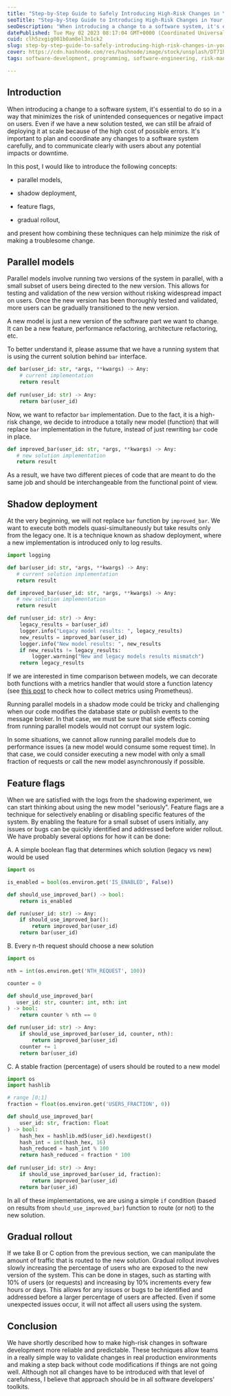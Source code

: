 ```yaml
---
title: "Step-by-Step Guide to Safely Introducing High-Risk Changes in Your Software System"
seoTitle: "Step-by-Step Guide to Introducing High-Risk Changes in Your Software"
seoDescription: "When introducing a change to a software system, it's essential to do so in a way that minimizes the risk of unintended consequences"
datePublished: Tue May 02 2023 08:17:04 GMT+0000 (Coordinated Universal Time)
cuid: clh5zxgig001b0am8el3n1ck2
slug: step-by-step-guide-to-safely-introducing-high-risk-changes-in-your-software-system
cover: https://cdn.hashnode.com/res/hashnode/image/stock/unsplash/DT71hAJoIJM/upload/b3fdbc2a7290e508826624e9b7ed39bb.jpeg
tags: software-development, programming, software-engineering, risk-management

---
```


## Introduction

When introducing a change to a software system, it's essential to do so in a way that minimizes the risk of unintended consequences or negative impact on users. Even if we have a new solution tested, we can still be afraid of deploying it at scale because of the high cost of possible errors. It's important to plan and coordinate any changes to a software system carefully, and to communicate clearly with users about any potential impacts or downtime.

In this post, I would like to introduce the following concepts:

* parallel models,
    
* shadow deployment,
    
* feature flags,
    
* gradual rollout,
    

and present how combining these techniques can help minimize the risk of making a troublesome change.

## Parallel models

Parallel models involve running two versions of the system in parallel, with a small subset of users being directed to the new version. This allows for testing and validation of the new version without risking widespread impact on users. Once the new version has been thoroughly tested and validated, more users can be gradually transitioned to the new version.

A new model is just a new version of the software part we want to change. It can be a new feature, performance refactoring, architecture refactoring, etc.

To better understand it, please assume that we have a running system that is using the current solution behind `bar` interface.

```python
def bar(user_id: str, *args, **kwargs) -> Any:
    # current implementation
    return result
          
def run(user_id: str) -> Any:
    return bar(user_id)
```

Now, we want to refactor `bar` implementation. Due to the fact, it is a high-risk change, we decide to introduce a totally new model (function) that will replace `bar` implementation in the future, instead of just rewriting `bar` code in place.

```python
def improved_bar(user_id: str, *args, **kwargs) -> Any:
   # new solution implementation
   return result
```

As a result, we have two different pieces of code that are meant to do the same job and should be interchangeable from the functional point of view.

## Shadow deployment

At the very beginning, we will not replace `bar` function by `improved_bar`. We want to execute both models quasi-simultaneously but take results only from the legacy one. It is a technique known as shadow deployment, where a new implementation is introduced only to log results.

```python
import logging

def bar(user_id: str, *args, **kwargs) -> Any:
   # current solution implementation
   return result

def improved_bar(user_id: str, *args, **kwargs) -> Any:
   # new solution implementation
   return result

def run(user_id: str) -> Any:
    legacy_results = bar(user_id)
    logger.info("Legacy model results: ", legacy_results)
    new_results = improved_bar(user_id)
    logger.info("New model results: ", new_results
    if new_results != legacy_results:
        logger.warning("New and legacy models results mismatch")
    return legacy_results
```

If we are interested in time comparison between models, we can decorate both functions with a metrics handler that would store a function latency (see [this post](https://jorzel.hashnode.dev/how-to-use-prometheus-for-web-application-monitoring) to check how to collect metrics using Prometheus).

Running parallel models in a shadow mode could be tricky and challenging when our code modifies the database state or publish events to the message broker. In that case, we must be sure that side effects coming from running parallel models would not corrupt our system logic.

In some situations, we cannot allow running parallel models due to performance issues (a new model would consume some request time). In that case, we could consider executing a new model with only a small fraction of requests or call the new model asynchronously if possible.

## Feature flags

When we are satisfied with the logs from the shadowing experiment, we can start thinking about using the new model "seriously". Feature flags are a technique for selectively enabling or disabling specific features of the system. By enabling the feature for a small subset of users initially, any issues or bugs can be quickly identified and addressed before wider rollout. We have probably several options for how it can be done:

A. A simple boolean flag that determines which solution (legacy vs new) would be used

```python
import os

is_enabled = bool(os.environ.get('IS_ENABLED', False))

def should_use_improved_bar() -> bool:
    return is_enabled

def run(user_id: str) -> Any:
    if should_use_improved_bar():
        return improved_bar(user_id)
    return bar(user_id)
```

B. Every n-th request should choose a new solution

```python
import os

nth = int(os.environ.get('NTH_REQUEST', 100))

counter = 0

def should_use_improved_bar(
   user_id: str, counter: int, nth: int
) -> bool:
    return counter % nth == 0

def run(user_id: str) -> Any:
    if should_use_improved_bar(user_id, counter, nth):
        return improved_bar(user_id)
    counter += 1
    return bar(user_id)
```

C. A stable fraction (percentage) of users should be routed to a new model

```python
import os
import hashlib

# range [0;1]
fraction = float(os.environ.get('USERS_FRACTION', 0)) 

def should_use_improved_bar(
    user_id: str, fraction: float
) -> bool:
    hash_hex = hashlib.md5(user_id).hexdigest()
    hash_int = int(hash_hex, 16)
    hash_reduced = hash_int % 100
    return hash_reduced < fraction * 100
          
def run(user_id: str) -> Any:
    if should_use_improved_bar(user_id, fraction):
        return improved_bar(user_id)
    return bar(user_id)
```

In all of these implementations, we are using a simple `if` condition (based on results from `should_use_improved_bar`) function to route (or not) to the new solution.

## Gradual rollout

If we take B or C option from the previous section, we can manipulate the amount of traffic that is routed to the new solution. Gradual rollout involves slowly increasing the percentage of users who are exposed to the new version of the system. This can be done in stages, such as starting with 10% of users (or requests) and increasing by 10% increments every few hours or days. This allows for any issues or bugs to be identified and addressed before a larger percentage of users are affected. Even if some unexpected issues occur, it will not affect all users using the system.

## Conclusion

We have shortly described how to make high-risk changes in software development more reliable and predictable. These techniques allow teams in a really simple way to validate changes in real production environments and making a step back without code modifications if things are not going well. Although not all changes have to be introduced with that level of carefulness, I believe that approach should be in all software developers' toolkits.